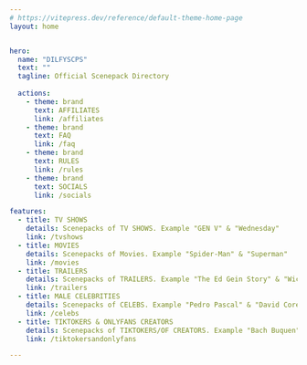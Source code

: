 ```yaml
---
# https://vitepress.dev/reference/default-theme-home-page
layout: home


hero:
  name: "DILFYSCPS"
  text: ""
  tagline: Official Scenepack Directory
  
  actions:
    - theme: brand
      text: AFFILIATES
      link: /affiliates
    - theme: brand
      text: FAQ
      link: /faq
    - theme: brand
      text: RULES
      link: /rules
    - theme: brand
      text: SOCIALS
      link: /socials

features:
  - title: TV SHOWS
    details: Scenepacks of TV SHOWS. Example "GEN V" & "Wednesday"
    link: /tvshows
  - title: MOVIES
    details: Scenepacks of Movies. Example "Spider-Man" & "Superman"
    link: /movies
  - title: TRAILERS
    details: Scenepacks of TRAILERS. Example "The Ed Gein Story" & "Wicked For Good"
    link: /trailers
  - title: MALE CELEBRITIES
    details: Scenepacks of CELEBS. Example "Pedro Pascal" & "David Corenswet"
    link: /celebs
  - title: TIKTOKERS & ONLYFANS CREATORS
    details: Scenepacks of TIKTOKERS/OF CREATORS. Example "Bach Buquen" & "Vinnie Hacker", "Jakipz " & "Loganwall"
    link: /tiktokersandonlyfans

---
```




